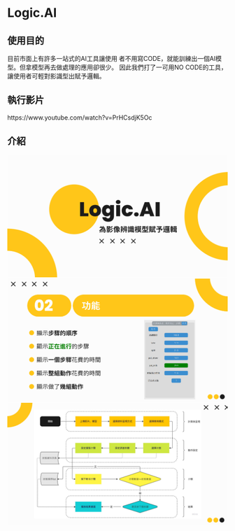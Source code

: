 # Logic.AI
<h2>使用目的</h2> ⽬前市⾯上有許多一站式的AI⼯具讓使⽤
者不⽤寫CODE，就能訓練出⼀個AI模型。但拿模型再去做處理的應⽤卻很少。
因此我們打了⼀可⽤NO CODE的⼯具，讓使⽤者可輕對影識型出賦予邏輯。
<h2>執行影片</h2>
https://www.youtube.com/watch?v=PrHCsdjK5Oc
<h2>介紹</h2>
<img src="https://github.com/LeeMoofon0222/Logic.AI/blob/main/ReadMe_Picture/Pic1.png?raw=true" alt="Pic1">
<img src="https://github.com/LeeMoofon0222/Logic.AI/blob/main/ReadMe_Picture/Pic2.png?raw=true" alt="Pic1">
<img src="https://github.com/LeeMoofon0222/Logic.AI/blob/main/ReadMe_Picture/Pic3.png?raw=true" alt="Pic1">
